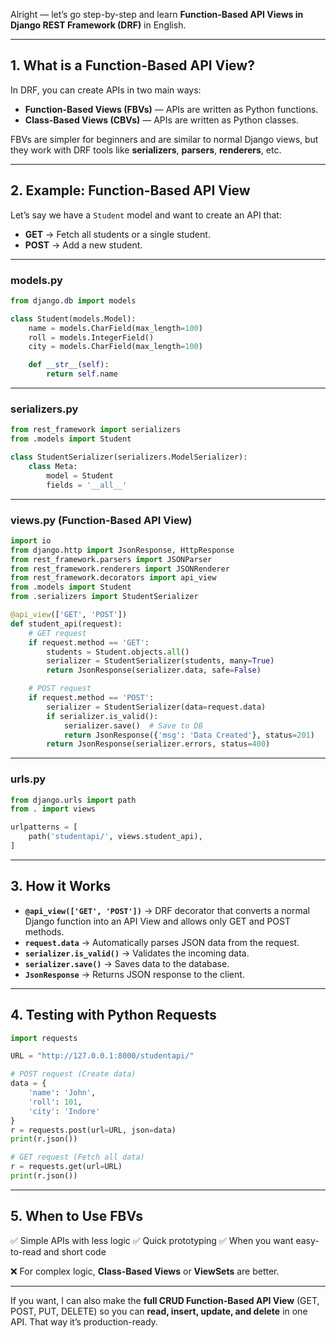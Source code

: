 Alright — let’s go step-by-step and learn **Function-Based API Views in Django REST Framework (DRF)** in English.

---

## **1. What is a Function-Based API View?**

In DRF, you can create APIs in two main ways:

- **Function-Based Views (FBVs)** — APIs are written as Python functions.
- **Class-Based Views (CBVs)** — APIs are written as Python classes.

FBVs are simpler for beginners and are similar to normal Django views, but they work with DRF tools like **serializers**, **parsers**, **renderers**, etc.

---

## **2. Example: Function-Based API View**

Let’s say we have a `Student` model and want to create an API that:

- **GET** → Fetch all students or a single student.
- **POST** → Add a new student.

---

### **models.py**

```python
from django.db import models

class Student(models.Model):
    name = models.CharField(max_length=100)
    roll = models.IntegerField()
    city = models.CharField(max_length=100)

    def __str__(self):
        return self.name
```

---

### **serializers.py**

```python
from rest_framework import serializers
from .models import Student

class StudentSerializer(serializers.ModelSerializer):
    class Meta:
        model = Student
        fields = '__all__'
```

---

### **views.py (Function-Based API View)**

```python
import io
from django.http import JsonResponse, HttpResponse
from rest_framework.parsers import JSONParser
from rest_framework.renderers import JSONRenderer
from rest_framework.decorators import api_view
from .models import Student
from .serializers import StudentSerializer

@api_view(['GET', 'POST'])
def student_api(request):
    # GET request
    if request.method == 'GET':
        students = Student.objects.all()
        serializer = StudentSerializer(students, many=True)
        return JsonResponse(serializer.data, safe=False)

    # POST request
    if request.method == 'POST':
        serializer = StudentSerializer(data=request.data)
        if serializer.is_valid():
            serializer.save()  # Save to DB
            return JsonResponse({'msg': 'Data Created'}, status=201)
        return JsonResponse(serializer.errors, status=400)
```

---

### **urls.py**

```python
from django.urls import path
from . import views

urlpatterns = [
    path('studentapi/', views.student_api),
]
```

---

## **3. How it Works**

- **`@api_view(['GET', 'POST'])`** → DRF decorator that converts a normal Django function into an API View and allows only GET and POST methods.
- **`request.data`** → Automatically parses JSON data from the request.
- **`serializer.is_valid()`** → Validates the incoming data.
- **`serializer.save()`** → Saves data to the database.
- **`JsonResponse`** → Returns JSON response to the client.

---

## **4. Testing with Python Requests**

```python
import requests

URL = "http://127.0.0.1:8000/studentapi/"

# POST request (Create data)
data = {
    'name': 'John',
    'roll': 101,
    'city': 'Indore'
}
r = requests.post(url=URL, json=data)
print(r.json())

# GET request (Fetch all data)
r = requests.get(url=URL)
print(r.json())
```

---

## **5. When to Use FBVs**

✅ Simple APIs with less logic
✅ Quick prototyping
✅ When you want easy-to-read and short code

❌ For complex logic, **Class-Based Views** or **ViewSets** are better.

---

If you want, I can also make the **full CRUD Function-Based API View** (GET, POST, PUT, DELETE) so you can **read, insert, update, and delete** in one API. That way it’s production-ready.

